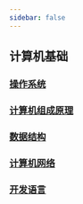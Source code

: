 ```yaml
---
sidebar: false
---
```

## 计算机基础
### [操作系统](./operating-system)
### [计算机组成原理](./computer-composition)
### [数据结构](./data-structure)
### [计算机网络](./computer-network)
### [开发语言](./development-language)